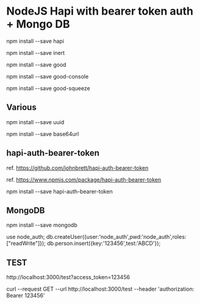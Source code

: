 # NodeJS Hapi with bearer token auth + Mongo DB

npm install --save hapi

npm install --save inert

npm install --save good

npm install --save good-console

npm install --save good-squeeze

## Various
npm install --save uuid

npm install --save base64url

## hapi-auth-bearer-token
ref. https://github.com/johnbrett/hapi-auth-bearer-token

ref. https://www.npmjs.com/package/hapi-auth-bearer-token

npm install --save hapi-auth-bearer-token


## MongoDB
npm install --save mongodb

use node_auth;
db.createUser({user:'node_auth',pwd:'node_auth',roles:["readWrite"]});
db.person.insert({key:'123456',test:'ABCD'});


## TEST
http://localhost:3000/test?access_token=123456

curl --request GET --url http://localhost:3000/test --header 'authorization: Bearer 123456'